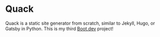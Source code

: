 # Quack

Quack is a static site generator from scratch, similar to Jekyll, Hugo, or Gatsby in Python.
This is my third [Boot.dev](https://www.boot.dev) project!

